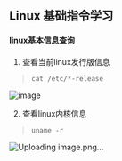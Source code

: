 ## Linux 基础指令学习
#### linux基本信息查询 
1. 查看当前linux发行版信息
> ` cat /etc/*-release `

![image](https://github.com/user-attachments/assets/389f163b-6df7-4344-a5cb-a5d5d77949cf)


2. 查看linux内核信息
> ` uname -r `

![Uploading image.png…]()
